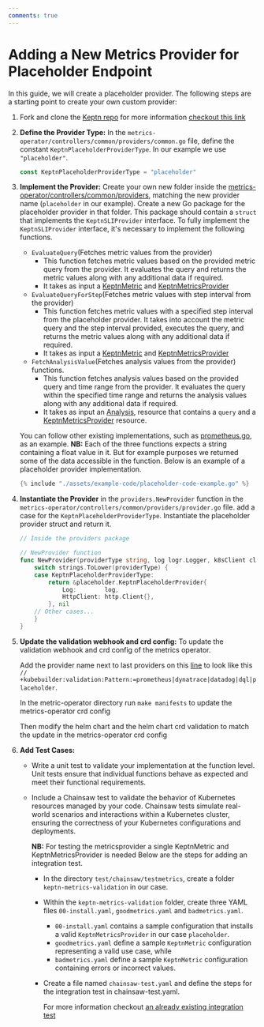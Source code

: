```yaml
---
comments: true
---
```


# Adding a New Metrics Provider for Placeholder Endpoint

In this guide, we will create a placeholder provider.
The following steps are a starting point to create your own custom provider:
<!-- markdownlint-disable MD007 -->

1. Fork and clone the [Keptn repo](https://github.com/keptn/lifecycle-toolkit)
  for more information [checkout this link](https://keptn.sh/stable/docs/contribute/general/git/fork-clone/)

2. **Define the Provider Type:** In the `metrics-operator/controllers/common/providers/common.go` file,
 define the constant `KeptnPlaceholderProviderType`.
  In our example we use `"placeholder"`.

    ```go
    const KeptnPlaceholderProviderType = "placeholder"
    ```

3. **Implement the Provider:** Create your own new folder inside the
   [metrics-operator/controllers/common/providers](<https://github.com/keptn/lifecycle-toolkit/tree/main/metrics-operator/controllers/common/providers>),
   matching the new provider name (`placeholder` in our example).
   Create a new Go package for the placeholder provider in that folder.
   This package should contain a `struct` that implements the `KeptnSLIProvider` interface.
   To fully implement the `KeptnSLIProvider` interface, it's necessary to implement the following functions.
  
      * `EvaluateQuery`(Fetches metric values from the provider)
        * This function fetches metric values based on the provided
          metric query from the provider.
          It evaluates the query and returns the metric values
          along with any additional data if required.
        * It takes as input a [KeptnMetric](../../reference/crd-reference/metric.md)
          and [KeptnMetricsProvider](../../reference/crd-reference/metricsprovider.md)
      * `EvaluateQueryForStep`(Fetches metric values with step interval from the provider)
        * This function fetches metric values with a specified step interval from the placeholder provider.
          It takes into account the metric query and the step interval provided, executes the query,
          and returns the metric values along with any additional data if required.
        * It takes as input a [KeptnMetric](../../reference/crd-reference/metric.md)
          and [KeptnMetricsProvider](../../reference/crd-reference/metricsprovider.md)
      * `FetchAnalysisValue`(Fetches analysis values from the provider) functions.
        * This function fetches analysis values based on the provided query and time range from the
          provider.
          It evaluates the query within the specified time range and returns the analysis
          values along with any additional data if required.
        * It takes as input an [Analysis](../../reference/crd-reference/analysis.md),
          resource that contains a `query` and a
          [KeptnMetricsProvider](../../reference/crd-reference/metricsprovider.md) resource.

   You can follow other existing implementations,
   such as [prometheus.go](https://github.com/keptn/lifecycle-toolkit/blob/main/metrics-operator/controllers/common/providers/prometheus/prometheus.go),
   as an example.
   **NB:** Each of the three functions expects a string containing a float value in it.
   But for example purposes we returned some of the data accessible in the function.
   Below is an example of a placeholder provider implementation.

   ```go
   {% include "./assets/example-code/placeholder-code-example.go" %}
   ```

4. **Instantiate the Provider** in the `providers.NewProvider` function
   in the `metrics-operator/controllers/common/providers/provider.go` file.
   add a case for the `KeptnPlaceholderProviderType`.
   Instantiate the placeholder provider struct and return it.

    ```go
    // Inside the providers package

    // NewProvider function
    func NewProvider(providerType string, log logr.Logger, k8sClient client.Client) (KeptnSLIProvider, error) {
        switch strings.ToLower(providerType) {
        case KeptnPlaceholderProviderType:
            return &placeholder.KeptnPlaceholderProvider{
                Log:        log,
                HttpClient: http.Client{},
            }, nil
        // Other cases...
        }
    }
    ```

5. **Update the validation webhook and crd config:** To update the validation webhook and crd config of the metrics operator.

   Add the provider name next to last providers on this
   [line](https://github.com/keptn/lifecycle-toolkit/blob/main/metrics-operator/api/v1beta1/keptnmetricsprovider_types.go#L29)
   to look like this
   `// +kubebuilder:validation:Pattern:=prometheus|dynatrace|datadog|dql|placeholder`.

   In the metric-operator directory run `make manifests` to update the metrics-operator crd config

   Then modify the helm chart and the helm chart crd validation to match the update in the metrics-operator crd config
  
6. **Add Test Cases:**

    * Write a unit test to validate your implementation at the function level.
      Unit tests ensure that individual
      functions behave as expected and meet their functional requirements.

    * Include a Chainsaw test to validate the behavior of Kubernetes resources managed by your code.
      Chainsaw tests simulate real-world scenarios and interactions within a Kubernetes cluster, ensuring
      the correctness of your Kubernetes configurations and deployments.

        **NB:** For testing the metricsprovider a single KeptnMetric and KeptnMetricsProvider is needed
      Below are the steps for adding an integration test.
      * In the directory `test/chainsaw/testmetrics`, create a folder `keptn-metrics-validation` in our case.
      * Within the `keptn-metrics-validation` folder, create three YAML files `00-install.yaml`, `goodmetrics.yaml`
          and `badmetrics.yaml`.
        * `00-install.yaml` contains a sample configuration that installs a valid `KeptnMetricsProvider`
              in our case `placeholder`.
        * `goodmetrics.yaml` define a sample `KeptnMetric` configuration representing a valid use case, while
        * `badmetrics.yaml` define a sample `KeptnMetric` configuration containing errors or incorrect values.
      * Create a file named `chainsaw-test.yaml` and define the steps for the integration test in chainsaw-test.yaml.

        For more information checkout [an already existing integration test](https://github.com/keptn/lifecycle-toolkit/tree/main/test/chainsaw/testmetrics/metrics)

<!-- markdownlint-enable MD007 -->
